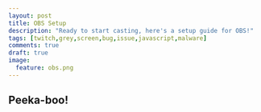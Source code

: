 ```yaml
---
layout: post
title: OBS Setup
description: "Ready to start casting, here's a setup guide for OBS!"
tags: [twitch,grey,screen,bug,issue,javascript,malware]
comments: true
draft: true
image:
  feature: obs.png
---
```


## Peeka-boo!
